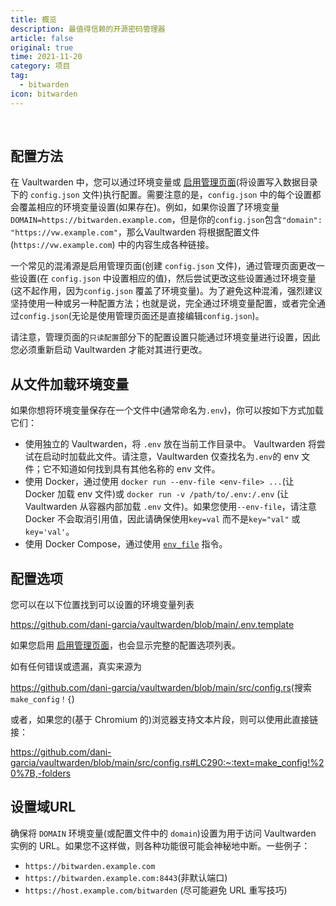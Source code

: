 ```yaml
---
title: 概览
description: 最值得信赖的开源密码管理器 
article: false
original: true
time: 2021-11-20
category: 项目
tag:
  - bitwarden
icon: bitwarden
---
```


<br>

## 配置方法

在 Vaultwarden 中，您可以通过环境变量或 [启用管理页面](Enabling-admin-page.md)(将设置写入数据目录下的 `config.json` 文件)执行配置。需要注意的是，`config.json` 中的每个设置都会覆盖相应的环境变量设置(如果存在)。例如，如果你设置了环境变量`DOMAIN=https://bitwarden.example.com`，但是你的`config.json`包含`"domain": "https://vw.example.com"`，那么Vaultwarden 将根据配置文件 (`https://vw.example.com`) 中的内容生成各种链接。

一个常见的混淆源是启用管理页面(创建 `config.json` 文件)，通过管理页面更改一些设置(在 `config.json` 中设置相应的值)，然后尝试更改这些设置通过环境变量(这不起作用，因为`config.json` 覆盖了环境变量)。为了避免这种混淆，强烈建议坚持使用一种或另一种配置方法；也就是说，完全通过环境变量配置，或者完全通过`config.json`(无论是使用管理页面还是直接编辑`config.json`)。

请注意，管理页面的`只读配置`部分下的配置设置只能通过环境变量进行设置，因此您必须重新启动 Vaultwarden 才能对其进行更改。

## 从文件加载环境变量

如果你想将环境变量保存在一个文件中(通常命名为`.env`)，你可以按如下方式加载它们：

- 使用独立的 Vaultwarden，将 `.env` 放在当前工作目录中。 Vaultwarden 将尝试在启动时加载此文件。请注意，Vaultwarden 仅查找名为`.env`的 env 文件；它不知道如何找到具有其他名称的 env 文件。
- 使用 Docker，通过使用 `docker run --env-file <env-file> ...`(让 Docker 加载 env 文件)或 `docker run -v /path/to/.env:/.env` (让 Vaultwarden 从容器内部加载 `.env` 文件)。如果您使用`--env-file`，请注意Docker 不会取消引用值，因此请确保使用`key=val` 而不是`key="val"` 或`key='val'`。
- 使用 Docker Compose，通过使用 [`env_file`](https://docs.docker.com/compose/environment-variables/#the-env_file-configuration-option) 指令。

## 配置选项

您可以在以下位置找到可以设置的环境变量列表

<https://github.com/dani-garcia/vaultwarden/blob/main/.env.template>

如果您启用 [启用管理页面](Enabling-admin-page.md)，也会显示完整的配置选项列表。

如有任何错误或遗漏，真实来源为

<https://github.com/dani-garcia/vaultwarden/blob/main/src/config.rs>(搜索`make_config！{`)

或者，如果您的(基于 Chromium 的)浏览器支持文本片段，则可以使用此直接链接：

<https://github.com/dani-garcia/vaultwarden/blob/main/src/config.rs#LC290:~:text=make_config!%20%7B,-folders>

## 设置域URL

确保将 `DOMAIN` 环境变量(或配置文件中的 `domain`)设置为用于访问 Vaultwarden 实例的 URL。如果您不这样做，则各种功能很可能会神秘地中断。一些例子：

- `https://bitwarden.example.com`
- `https://bitwarden.example.com:8443`(非默认端口)
- `https://host.example.com/bitwarden` (尽可能避免 URL 重写技巧)
